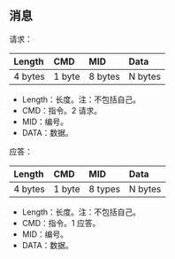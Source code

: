## 消息

请求：

|Length  |CMD     |MID      |Data     |
|:-------|:-------|:--------|:--------|
|4 bytes |1 byte  |8 bytes  |N bytes  |

* Length：长度。注：不包括自己。
* CMD：指令。2 请求。
* MID：编号。
* DATA：数据。


应答：

|Length  |CMD     |MID      |Data     |
|:-------|:-------|:--------|:--------|
|4 bytes |1 byte  |8 types  |N bytes  |

* Length：长度。注：不包括自己。
* CMD：指令。1 应答。
* MID：编号。
* DATA：数据。
